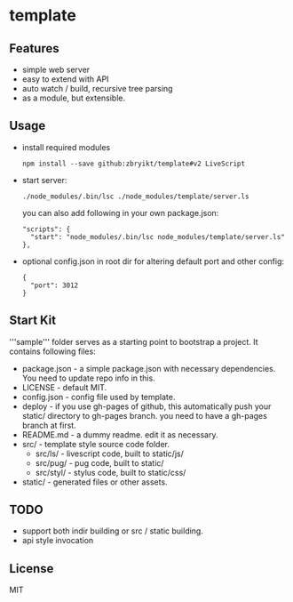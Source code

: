 # template 

## Features

 * simple web server
 * easy to extend with API
 * auto watch / build, recursive tree parsing
 * as a module, but extensible.


## Usage

 * install required modules
   ```
   npm install --save github:zbryikt/template#v2 LiveScript
   ```
 * start server:
   ```
   ./node_modules/.bin/lsc ./node_modules/template/server.ls
   ```
   you can also add following in your own package.json:
   ```
   "scripts": {
     "start": "node_modules/.bin/lsc node_modules/template/server.ls"
   },
   ```
 * optional config.json in root dir for altering default port and other config:
   ```
   {
     "port": 3012
   }
   ```


## Start Kit

'''sample''' folder serves as a starting point to bootstrap a project. It contains following files:
 * package.json - a simple package.json with necessary dependencies. You need to update repo info in this.
 * LICENSE - default MIT.
 * config.json - config file used by template.
 * deploy - if you use gh-pages of github, this automatically push your static/ directory to gh-pages branch.
   you need to have a gh-pages branch at first.
 * README.md - a dummy readme. edit it as necessary.
 * src/ - template style source code folder.
   * src/ls/ - livescript code, built to static/js/
   * src/pug/ - pug code, built to static/
   * src/styl/ - stylus code, built to static/css/
 * static/ - generated files or other assets.


## TODO

 * support both indir building or src / static building.
 * api style invocation


## License

MIT
